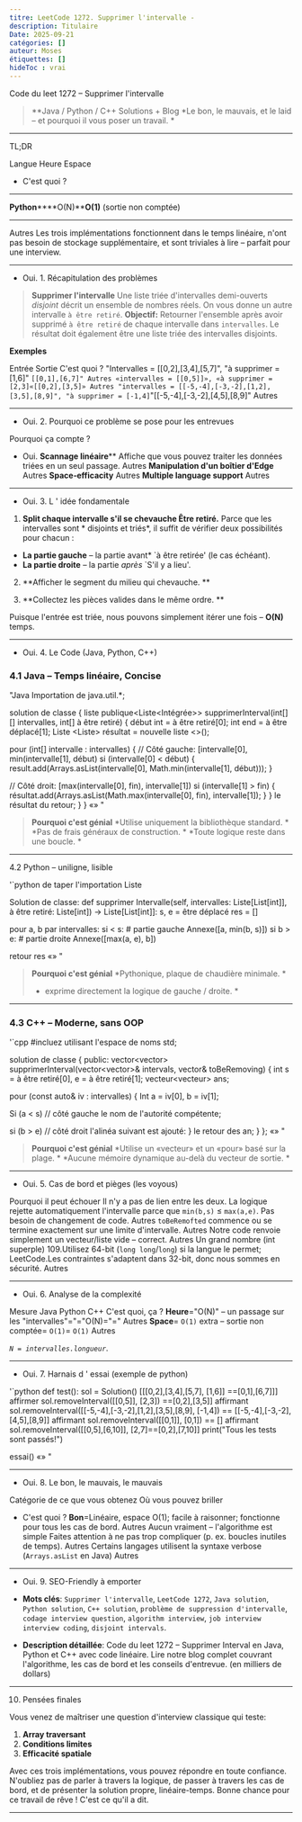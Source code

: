 ```yaml
---
titre: LeetCode 1272. Supprimer l'intervalle -
description: Titulaire
Date: 2025-09-21
catégories: []
auteur: Moses
étiquettes: []
hideToc : vrai
---
```

Code du leet 1272 – Supprimer l'intervalle
> **Java / Python / C++ Solutions + Blog
> *Le bon, le mauvais, et le laid – et pourquoi il vous poser un travail. *

---

TL;DR

Langue Heure Espace
- C'est quoi ?
* * * * * * * * * * * * * * * * * * * * * * * * * * * * * * * * * * * * * * * * * * * * * * * * * * * * * * * * * * * * * * * * * * * * * * * * * * * * * * * * * * * * * * * * * * * * * * * * * * * * * * * * * * * * * * * * * * * * * * * * * * * * * * * * * * * * * * * * * * * * * * * * * * * * * * * * * * * * * * * * * * * * * * * * * * * * * * * * * * * * * * * * * * * * * * * * * * * * * * * * * * * * * * * * * * * * * * * * * * * * * * * * * * * * * * * * * * * * * * * * * * * * * * * * * * * * * * * *
**Python******O(N)****O(1)** (sortie non comptée)
* * * * * * * * *

Autres Les trois implémentations fonctionnent dans le temps linéaire, n'ont pas besoin de stockage supplémentaire, et sont triviales à lire – parfait pour une interview.

---

- Oui. 1. Récapitulation des problèmes

> **Supprimer l'intervalle**
> Une liste triée d'intervalles demi-ouverts *disjoint* décrit un ensemble de nombres réels.
> On vous donne un autre intervalle `à être retiré`.
> **Objectif:** Retourner l'ensemble après avoir supprimé `à être retiré` de chaque intervalle dans `intervalles`.
> Le résultat doit également être une liste triée des intervalles disjoints.

**Exemples**

Entrée Sortie
C'est quoi ?
"Intervalles = [[0,2],[3,4],[5,7]", "à supprimer = [1,6]" `[[0,1],[6,7]" Autres
«intervalles = [[0,5]]», «à supprimer = [2,3]«[[0,2],[3,5]» Autres
"intervalles = [[-5,-4],[-3,-2],[1,2],[3,5],[8,9]", "à supprimer = [-1,4]`"[[-5,-4],[-3,-2],[4,5],[8,9]" Autres

---

- Oui. 2. Pourquoi ce problème se pose pour les entrevues

Pourquoi ça compte ?
- Oui.
**Scannage linéaire**** Affiche que vous pouvez traiter les données triées en un seul passage. Autres
**Manipulation d'un boîtier d'Edge** Autres
**Space‐efficacity** Autres
**Multiple language support** Autres

---

- Oui. 3. L ' idée fondamentale

1. **Split chaque intervalle s'il se chevauche Être retiré.**
Parce que les intervalles sont * disjoints et triés*, il suffit de vérifier deux possibilités pour chacun :
* **La partie gauche** – la partie avant* `à être retirée' (le cas échéant).
* **La partie droite** – la partie *après* `S'il y a lieu'.

2. **Afficher le segment du milieu qui chevauche. **

3. **Collectez les pièces valides dans le même ordre. **

Puisque l'entrée est triée, nous pouvons simplement itérer une fois – **O(N)** temps.

---

- Oui. 4. Le Code (Java, Python, C++)

### 4.1 Java – Temps linéaire, Concise

"Java
Importation de java.util.*;

solution de classe {
liste publique<Liste<Intégrée>> supprimerInterval(int[][] intervalles, int[] à être retiré) {
début int = à être retiré[0];
int end = à être déplacé[1];
Liste <Liste<entier>> résultat = nouvelle liste <>();

pour (int[] intervalle : intervalles) {
// Côté gauche: [intervalle[0], min(intervalle[1], début)
si (intervalle[0] < début) {
result.add(Arrays.asList(intervalle[0], Math.min(intervalle[1], début)));
}

// Côté droit: [max(intervalle[0], fin), intervalle[1])
si (intervalle[1] > fin) {
résultat.add(Arrays.asList(Math.max(intervalle[0], fin), intervalle[1]);
}
}
le résultat du retour;
}
}
«» "

> **Pourquoi c'est génial**
> *Utilise uniquement la bibliothèque standard. *
> *Pas de frais généraux de construction. *
> *Toute logique reste dans une boucle. *

---

4.2 Python – uniligne, lisible

'`python
de taper l'importation Liste

Solution de classe:
def supprimer Intervalle(self, intervalles: Liste[List[int]], à être retiré: Liste[int]) -> Liste[List[int]]:
s, e = être déplacé
res = []

pour a, b par intervalles:
si < s: # partie gauche
Annexe([a, min(b, s)])
si b > e: # partie droite
Annexe([max(a, e), b])

retour res
«» "

> **Pourquoi c'est génial**
> *Pythonique, plaque de chaudière minimale. *
> * exprime directement la logique de gauche / droite. *

---

### 4.3 C++ – Moderne, sans OOP

'`cpp
#incluez <vecteur>
utilisant l'espace de noms std;

solution de classe {
public:
vector<vector<int>> supprimerInterval(vector<vector<int>>& intervals, vector<int>& toBeRemoving) {
int s = à être retiré[0], e = à être retiré[1];
vecteur<vecteur<int>> ans;

pour (const auto& iv : intervalles) {
Int a = iv[0], b = iv[1];

Si (a < s) // côté gauche
le nom de l'autorité compétente;

si (b > e) // côté droit
l'alinéa suivant est ajouté:
}
le retour des an;
}
};
«» "

> **Pourquoi c'est génial**
> *Utilise un «vecteur» et un «pour» basé sur la plage. *
> *Aucune mémoire dynamique au-delà du vecteur de sortie. *

---

- Oui. 5. Cas de bord et pièges (les voyous)

Pourquoi il peut échouer
Il n'y a pas de lien entre les deux.
La logique rejette automatiquement l'intervalle parce que `min(b,s)` ≤ `max(a,e)`. Pas besoin de changement de code. Autres
`toBeRemofted` commence ou se termine exactement sur une limite d'intervalle. Autres
Notre code renvoie simplement un vecteur/liste vide – correct. Autres
Un grand nombre (int superple) 109.Utilisez 64-bit (`long long`/`long`) si la langue le permet; LeetCode.Les contraintes s'adaptent dans 32-bit, donc nous sommes en sécurité. Autres

---

- Oui. 6. Analyse de la complexité

Mesure Java Python C++
C'est quoi, ça ?
**Heure**="O(N)" – un passage sur les "intervalles"="="O(N)="=" Autres
**Space**= `O(1)` extra – sortie non comptée= `O(1)`= `O(1)` Autres

*`N = intervalles.longueur`*.

---

- Oui. 7. Harnais d ' essai (exemple de python)

'`python
def test():
sol = Solution()
[[[0,2],[3,4],[5,7], [1,6]] ==[0,1],[6,7]]]
affirmer sol.removeInterval([[0,5]], [2,3]) ==[0,2],[3,5]]
affirmant sol.removeInterval([[-5,-4],[-3,-2],[1,2],[3,5],[8,9], [-1,4]) == [[-5,-4],[-3,-2],[4,5],[8,9]]
affirmant sol.removeInterval([[0,1]], [0,1]) == []
affirmant sol.removeInterval([[0,5],[6,10]], [2,7]==[0,2],[7,10]]
print("Tous les tests sont passés!")

essai()
«» "

---

- Oui. 8. Le bon, le mauvais, le mauvais

Catégorie de ce que vous obtenez Où vous pouvez briller
- C'est quoi ?
**Bon**=Linéaire, espace O(1); facile à raisonner; fonctionne pour tous les cas de bord. Autres
Aucun vraiment – l'algorithme est simple Faites attention à ne pas trop compliquer (p. ex. boucles inutiles de temps). Autres
Certains langages utilisent la syntaxe verbose (`Arrays.asList` en Java) Autres

---

- Oui. 9. SEO-Friendly à emporter

- **Mots clés**: `Supprimer l'intervalle`, `LeetCode 1272`, `Java solution`, `Python solution`, `C++ solution`, `problème de suppression d'intervalle`, `codage interview question`, `algorithm interview`, `job interview interview coding`, `disjoint intervals`.
- **Description détaillée**: Code du leet 1272 – Supprimer Interval en Java, Python et C++ avec code linéaire. Lire notre blog complet couvrant l'algorithme, les cas de bord et les conseils d'entrevue. (en milliers de dollars)

---

10. Pensées finales

Vous venez de maîtriser une question d'interview classique qui teste:

1. **Array traversant**
2. **Conditions limites**
3. **Efficacité spatiale**

Avec ces trois implémentations, vous pouvez répondre en toute confiance. N'oubliez pas de parler à travers la logique, de passer à travers les cas de bord, et de présenter la solution propre, linéaire-temps. Bonne chance pour ce travail de rêve ! C'est ce qu'il a dit.

---